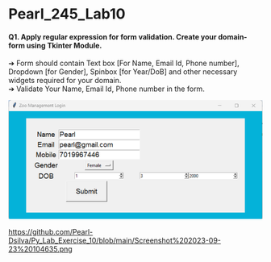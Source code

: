 # Pearl_245_Lab10

#### Q1. Apply regular expression for form validation. Create your domain-form using Tkinter Module.
➔ Form should contain Text box [For Name, Email Id, Phone number], Dropdown [for Gender], Spinbox [for Year/DoB] 
and other necessary widgets required for your domain.  
➔ Validate Your Name, Email Id, Phone number in the form.

![Screenshot](https://github.com/Pearl-Dsilva/Py_Lab_Exercise_10/blob/main/Screenshot%202023-09-23%20104619.png)

https://github.com/Pearl-Dsilva/Py_Lab_Exercise_10/blob/main/Screenshot%202023-09-23%20104635.png

